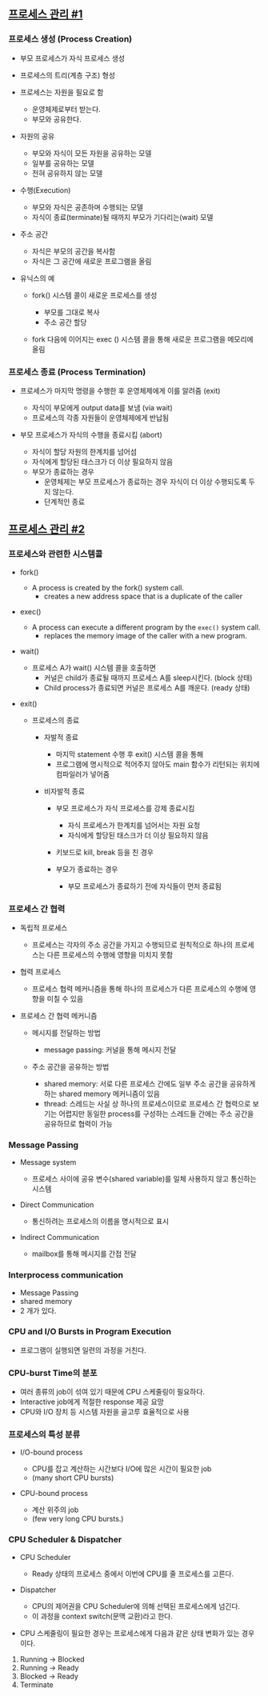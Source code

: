 ## [프로세스 관리 #1](https://core.ewha.ac.kr/publicview/C0101020140321144554159683?vmode=f)

### 프로세스 생성 (Process Creation)

- 부모 프로세스가 자식 프로세스 생성
- 프로세스의 트리(계층 구조) 형성
- 프로세스는 자원을 필요로 함
  - 운영체제로부터 받는다.
  - 부모와 공유한다.

- 자원의 공유
  - 부모와 자식이 모든 자원을 공유하는 모델
  - 일부를 공유하는 모델
  - 전혀 공유하지 않는 모델

- 수행(Execution)
  - 부모와 자식은 공존하며 수행되는 모델
  - 자식이 종료(terminate)될 때까지 부모가 기다리는(wait) 모델

- 주소 공간
  - 자식은 부모의 공간을 복사함
  - 자식은 그 공간에 새로운 프로그램을 올림

- 유닉스의 예
  - fork() 시스템 콜이 새로운 프로세스를 생성
    - 부모를 그대로 복사
    - 주소 공간 할당

  - fork 다음에 이어지는 exec () 시스템 콜을 통해 새로운 프로그램을 메모리에 올림


### 프로세스 종료 (Process Termination)

- 프로세스가 마지막 명령을 수행한 후 운영체제에게 이를 알려줌 (exit)
  - 자식이 부모에게 output data를 보냄 (via wait)
  - 프로세스의 각종 자원들이 운영체제에게 반납됨

- 부모 프로세스가 자식의 수행을 종료시킴 (abort)
  - 자식이 할당 자원의 한계치를 넘어섬
  - 자식에게 할당된 태스크가 더 이상 필요하지 않음
  - 부모가 종료하는 경우
    - 운영체제는 부모 프로세스가 종료하는 경우 자식이 더 이상 수행되도록 두지 않는다.
    - 단계적인 종료


## [프로세스 관리 #2](https://core.ewha.ac.kr/publicview/C0101020140325134428879622?vmode=f)

### 프로세스와 관련한 시스템콜

- fork()
  - A process is created by the fork() system call.
    - creates a new address space that is a duplicate of the caller

- exec()
  - A process can execute a different program by the `exec()` system call.
    - replaces the memory image of the caller with a new program.

- wait()
  - 프로세스 A가 wait() 시스템 콜을 호출하면
    - 커널은 child가 종료될 때까지 프로세스 A를 sleep시킨다. (block 상태)
    - Child process가 종료되면 커널은 프로세스 A를 깨운다. (ready 상태)

- exit()
  - 프로세스의 종료
    - 자발적 종료
      - 마지막 statement 수행 후 exit() 시스템 콜을 통해
      - 프로그램에 명시적으로 적어주지 않아도 main 함수가 리턴되는 위치에 컴파일러가 넣어줌

    - 비자발적 종료
      - 부모 프로세스가 자식 프로세스를 강제 종료시킴
        - 자식 프로세스가 한계치를 넘어서는 자원 요청
        - 자식에게 할당된 태스크가 더 이상 필요하지 않음

      - 키보드로 kill, break 등을 친 경우
      - 부모가 종료하는 경우
        - 부모 프로세스가 종료하기 전에 자식들이 먼저 종료됨


### 프로세스 간 협력

- 독립적 프로세스
  - 프로세스는 각자의 주소 공간을 가지고 수행되므로 원칙적으로 하나의 프로세스는 다른 프로세스의 수행에 영향을 미치지 못함

- 협력 프로세스
  - 프로세스 협력 메커니즘을 통해 하나의 프로세스가 다른 프로세스의 수행에 영향을 미칠 수 있음

- 프로세스 간 협력 메커니즘
  - 메시지를 전달하는 방법
    - message passing: 커널을 통해 메시지 전달

  - 주소 공간을 공유하는 방법
    - shared memory: 서로 다른 프로세스 간에도 일부 주소 공간을 공유하게 하는 shared memory 메커니즘이 있음
    - thread: 스레드는 사실 상 하나의 프로세스이므로 프로세스 간 협력으로 보기는 어렵지만 동일한 process를 구성하는 스레드들 간에는 주소 공간을 공유하므로 협력이 가능


### Message Passing

- Message system
  - 프로세스 사이에 공유 변수(shared variable)를 일체 사용하지 않고 통신하는 시스템

- Direct Communication
  - 통신하려는 프로세스의 이름을 명시적으로 표시

- Indirect Communication
  - mailbox를 통해 메시지를 간접 전달


### Interprocess communication

- Message Passing
- shared memory
- 2 개가 있다.

### CPU and I/O Bursts in Program Execution

- 프로그램이 실행되면 일련의 과정을 거친다.

### CPU-burst Time의 분포

- 여러 종류의 job이 섞여 있기 때문에 CPU 스케줄링이 필요하다.
- Interactive job에게 적절한 response 제공 요망
- CPU와 I/O 장치 등 시스템 자원을 골고루 효율적으로 사용

### 프로세스의 특성 분류

- I/O-bound process
  - CPU를 잡고 계산하는 시간보다 I/O에 많은 시간이 필요한 job
  - (many short CPU bursts)

- CPU-bound process
  - 계산 위주의 job
  - (few very long CPU bursts.)


### CPU Scheduler & Dispatcher

- CPU Scheduler
  - Ready 상태의 프로세스 중에서 이번에 CPU를 줄 프로세스를 고른다.
- Dispatcher
  - CPU의 제어권을 CPU Scheduler에 의해 선택된 프로세스에게 넘긴다.
  - 이 과정을 context switch(문맥 교환)라고 한다.



- CPU 스케줄링이 필요한 경우는 프로세스에게 다음과 같은 상태 변화가 있는 경우이다.

1. Running -> Blocked
2. Running -> Ready
3. Blocked -> Ready
4. Terminate

